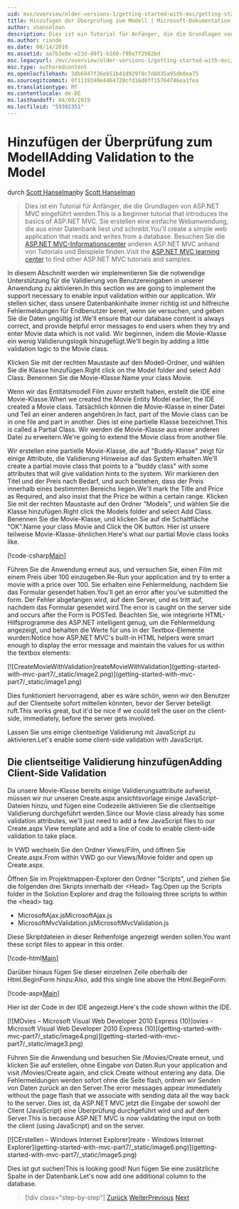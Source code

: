 ```yaml
---
uid: mvc/overview/older-versions-1/getting-started-with-mvc/getting-started-with-mvc-part7
title: Hinzufügen der Überprüfung zum Modell | Microsoft-Dokumentation
author: shanselman
description: Dies ist ein Tutorial für Anfänger, die die Grundlagen von ASP.NET MVC eingeführt werden. Erstellen Sie eine einfache Webanwendung, die aus einer Datenbank liest und schreibt.
ms.author: riande
ms.date: 08/14/2010
ms.assetid: aa7b3e8e-e23d-49f1-b160-f99a7f2982bd
msc.legacyurl: /mvc/overview/older-versions-1/getting-started-with-mvc/getting-started-with-mvc-part7
msc.type: authoredcontent
ms.openlocfilehash: 3db6947f36eb51b41d929f8c7d8835a95db8ea75
ms.sourcegitcommit: 0f1119340e4464720cfd16d0ff15764746ea1fea
ms.translationtype: MT
ms.contentlocale: de-DE
ms.lasthandoff: 04/09/2019
ms.locfileid: "59392351"
---
```

# <a name="adding-validation-to-the-model"></a><span data-ttu-id="73719-104">Hinzufügen der Überprüfung zum Modell</span><span class="sxs-lookup"><span data-stu-id="73719-104">Adding Validation to the Model</span></span>

<span data-ttu-id="73719-105">durch [Scott Hanselman](https://github.com/shanselman)</span><span class="sxs-lookup"><span data-stu-id="73719-105">by [Scott Hanselman](https://github.com/shanselman)</span></span>

> <span data-ttu-id="73719-106">Dies ist ein Tutorial für Anfänger, die die Grundlagen von ASP.NET MVC eingeführt werden.</span><span class="sxs-lookup"><span data-stu-id="73719-106">This is a beginner tutorial that introduces the basics of ASP.NET MVC.</span></span> <span data-ttu-id="73719-107">Sie erstellen eine einfache Webanwendung, die aus einer Datenbank liest und schreibt.</span><span class="sxs-lookup"><span data-stu-id="73719-107">You'll create a simple web application that reads and writes from a database.</span></span> <span data-ttu-id="73719-108">Besuchen Sie die [ASP.NET MVC-Informationscenter](../../../index.md) anderen ASP.NET MVC anhand von Tutorials und Beispiele finden.</span><span class="sxs-lookup"><span data-stu-id="73719-108">Visit the [ASP.NET MVC learning center](../../../index.md) to find other ASP.NET MVC tutorials and samples.</span></span>


<span data-ttu-id="73719-109">In diesem Abschnitt werden wir implementieren Sie die notwendige Unterstützung für die Validierung von Benutzereingaben in unserer Anwendung zu aktivieren.</span><span class="sxs-lookup"><span data-stu-id="73719-109">In this section we are going to implement the support necessary to enable input validation within our application.</span></span> <span data-ttu-id="73719-110">Wir stellen sicher, dass unsere Datenbankinhalte immer richtig ist und hilfreiche Fehlermeldungen für Endbenutzer bereit, wenn sie versuchen, und geben Sie die Daten ungültig ist.</span><span class="sxs-lookup"><span data-stu-id="73719-110">We'll ensure that our database content is always correct, and provide helpful error messages to end users when they try and enter Movie data which is not valid.</span></span> <span data-ttu-id="73719-111">Wir beginnen, indem die Movie-Klasse ein wenig Validierungslogik hinzugefügt.</span><span class="sxs-lookup"><span data-stu-id="73719-111">We'll begin by adding a little validation logic to the Movie class.</span></span>

<span data-ttu-id="73719-112">Klicken Sie mit der rechten Maustaste auf den Modell-Ordner, und wählen Sie die Klasse hinzufügen.</span><span class="sxs-lookup"><span data-stu-id="73719-112">Right click on the Model folder and select Add Class.</span></span> <span data-ttu-id="73719-113">Benennen Sie die Movie-Klasse.</span><span class="sxs-lookup"><span data-stu-id="73719-113">Name your class Movie.</span></span>

<span data-ttu-id="73719-114">Wenn wir das Entitätsmodell Film zuvor erstellt haben, erstellt die IDE eine Movie-Klasse.</span><span class="sxs-lookup"><span data-stu-id="73719-114">When we created the Movie Entity Model earlier, the IDE created a Movie class.</span></span> <span data-ttu-id="73719-115">Tatsächlich können die Movie-Klasse in einer Datei und Teil an einer anderen angehören.</span><span class="sxs-lookup"><span data-stu-id="73719-115">In fact, part of the Movie class can be in one file and part in another.</span></span> <span data-ttu-id="73719-116">Dies ist eine partielle Klasse bezeichnet.</span><span class="sxs-lookup"><span data-stu-id="73719-116">This is called a Partial Class.</span></span> <span data-ttu-id="73719-117">Wir werden die Movie-Klasse aus einer anderen Datei zu erweitern.</span><span class="sxs-lookup"><span data-stu-id="73719-117">We're going to extend the Movie class from another file.</span></span>

<span data-ttu-id="73719-118">Wir erstellen eine partielle Movie-Klasse, die auf "Buddy-Klasse" zeigt für einige Attribute, die Validierung Hinweise auf das System erhalten.</span><span class="sxs-lookup"><span data-stu-id="73719-118">We'll create a partial movie class that points to a "buddy class" with some attributes that will give validation hints to the system.</span></span> <span data-ttu-id="73719-119">Wir markieren den Titel und der Preis nach Bedarf, und auch bestehen, dass der Preis innerhalb eines bestimmten Bereichs liegen.</span><span class="sxs-lookup"><span data-stu-id="73719-119">We'll mark the Title and Price as Required, and also insist that the Price be within a certain range.</span></span> <span data-ttu-id="73719-120">Klicken Sie mit der rechten Maustaste auf den Ordner "Models", und wählen Sie die Klasse hinzufügen.</span><span class="sxs-lookup"><span data-stu-id="73719-120">Right click the Models folder and select Add Class.</span></span> <span data-ttu-id="73719-121">Benennen Sie die Movie-Klasse, und klicken Sie auf die Schaltfläche "OK".</span><span class="sxs-lookup"><span data-stu-id="73719-121">Name your class Movie and Click the OK button.</span></span> <span data-ttu-id="73719-122">Hier ist unsere teilweise Movie-Klasse-ähnlichen.</span><span class="sxs-lookup"><span data-stu-id="73719-122">Here's what our partial Movie class looks like.</span></span>

[!code-csharp[Main](getting-started-with-mvc-part7/samples/sample1.cs)]

<span data-ttu-id="73719-123">Führen Sie die Anwendung erneut aus, und versuchen Sie, einen Film mit einem Preis über 100 einzugeben.</span><span class="sxs-lookup"><span data-stu-id="73719-123">Re-Run your application and try to enter a movie with a price over 100.</span></span> <span data-ttu-id="73719-124">Sie erhalten eine Fehlermeldung, nachdem Sie das Formular gesendet haben.</span><span class="sxs-lookup"><span data-stu-id="73719-124">You'll get an error after you've submitted the form.</span></span> <span data-ttu-id="73719-125">Der Fehler abgefangen wird, auf dem Server, und es tritt auf, nachdem das Formular gesendet wird.</span><span class="sxs-lookup"><span data-stu-id="73719-125">The error is caught on the server side and occurs after the Form is POSTed.</span></span> <span data-ttu-id="73719-126">Beachten Sie, wie integrierte HTML-Hilfsprogramme des ASP.NET intelligent genug, um die Fehlermeldung angezeigt, und behalten die Werte für uns in der Textbox-Elemente wurden:</span><span class="sxs-lookup"><span data-stu-id="73719-126">Notice how ASP.NET MVC's built-in HTML helpers were smart enough to display the error message and maintain the values for us within the textbox elements:</span></span>

[![C<span data-ttu-id="73719-127">reateMovieWithValidation]</span><span class="sxs-lookup"><span data-stu-id="73719-127">reateMovieWithValidation]</span></span>(getting-started-with-mvc-part7/_static/image2.png)](getting-started-with-mvc-part7/_static/image1.png)

<span data-ttu-id="73719-128">Dies funktioniert hervorragend, aber es wäre schön, wenn wir den Benutzer auf der Clientseite sofort mitteilen könnten, bevor der Server beteiligt ruft.</span><span class="sxs-lookup"><span data-stu-id="73719-128">This works great, but it'd be nice if we could tell the user on the client-side, immediately, before the server gets involved.</span></span>

<span data-ttu-id="73719-129">Lassen Sie uns einige clientseitige Validierung mit JavaScript zu aktivieren.</span><span class="sxs-lookup"><span data-stu-id="73719-129">Let's enable some client-side validation with JavaScript.</span></span>

## <a name="adding-client-side-validation"></a><span data-ttu-id="73719-130">Die clientseitige Validierung hinzufügen</span><span class="sxs-lookup"><span data-stu-id="73719-130">Adding Client-Side Validation</span></span>

<span data-ttu-id="73719-131">Da unsere Movie-Klasse bereits einige Validierungsattribute aufweist, müssen wir nur unseren Create.aspx ansichtsvorlage einige JavaScript-Dateien hinzu, und fügen eine Codezeile aktivieren Sie die clientseitige Validierung durchgeführt werden.</span><span class="sxs-lookup"><span data-stu-id="73719-131">Since our Movie class already has some validation attributes, we'll just need to add a few JavaScript files to our Create.aspx View template and add a line of code to enable client-side validation to take place.</span></span>

<span data-ttu-id="73719-132">In VWD wechseln Sie den Ordner Views/Film, und öffnen Sie Create.aspx.</span><span class="sxs-lookup"><span data-stu-id="73719-132">From within VWD go our Views/Movie folder and open up Create.aspx.</span></span>

<span data-ttu-id="73719-133">Öffnen Sie im Projektmappen-Explorer den Ordner "Scripts", und ziehen Sie die folgenden drei Skripts innerhalb der &lt;Head&gt; Tag.</span><span class="sxs-lookup"><span data-stu-id="73719-133">Open up the Scripts folder in the Solution Explorer and drag the following three scripts to within the &lt;head&gt; tag.</span></span>

- <span data-ttu-id="73719-134">MicrosoftAjax.js</span><span class="sxs-lookup"><span data-stu-id="73719-134">MicrosoftAjax.js</span></span>
- <span data-ttu-id="73719-135">MicrosoftMvcValidation.js</span><span class="sxs-lookup"><span data-stu-id="73719-135">MicrosoftMvcValidation.js</span></span>

<span data-ttu-id="73719-136">Diese Skriptdateien in dieser Reihenfolge angezeigt werden sollen.</span><span class="sxs-lookup"><span data-stu-id="73719-136">You want these script files to appear in this order.</span></span>

[!code-html[Main](getting-started-with-mvc-part7/samples/sample2.html)]

<span data-ttu-id="73719-137">Darüber hinaus fügen Sie dieser einzelnen Zeile oberhalb der Html.BeginForm hinzu:</span><span class="sxs-lookup"><span data-stu-id="73719-137">Also, add this single line above the Html.BeginForm:</span></span>

[!code-aspx[Main](getting-started-with-mvc-part7/samples/sample3.aspx)]

<span data-ttu-id="73719-138">Hier ist der Code in der IDE angezeigt.</span><span class="sxs-lookup"><span data-stu-id="73719-138">Here's the code shown within the IDE.</span></span>

[![M<span data-ttu-id="73719-139">Ovies – Microsoft Visual Web Developer 2010 Express (10)]</span><span class="sxs-lookup"><span data-stu-id="73719-139">ovies - Microsoft Visual Web Developer 2010 Express (10)]</span></span>(getting-started-with-mvc-part7/_static/image4.png)](getting-started-with-mvc-part7/_static/image3.png)

<span data-ttu-id="73719-140">Führen Sie die Anwendung und besuchen Sie /Movies/Create erneut, und klicken Sie auf erstellen, ohne Eingabe von Daten.</span><span class="sxs-lookup"><span data-stu-id="73719-140">Run your application and visit /Movies/Create again, and click Create without entering any data.</span></span> <span data-ttu-id="73719-141">Die Fehlermeldungen werden sofort ohne die Seite flash, ordnen wir Senden von Daten zurück an den Server.</span><span class="sxs-lookup"><span data-stu-id="73719-141">The error messages appear immediately without the page flash that we associate with sending data all the way back to the server.</span></span> <span data-ttu-id="73719-142">Dies ist, da ASP.NET MVC jetzt die Eingabe der sowohl der Client (JavaScript) eine Überprüfung durchgeführt wird und auf dem Server.</span><span class="sxs-lookup"><span data-stu-id="73719-142">This is because ASP.NET MVC is now validating the input on both the client (using JavaScript) and on the server.</span></span>

[![C<span data-ttu-id="73719-143">Erstellen – Windows Internet Explorer]</span><span class="sxs-lookup"><span data-stu-id="73719-143">reate - Windows Internet Explorer]</span></span>(getting-started-with-mvc-part7/_static/image6.png)](getting-started-with-mvc-part7/_static/image5.png)

<span data-ttu-id="73719-144">Dies ist gut suchen!</span><span class="sxs-lookup"><span data-stu-id="73719-144">This is looking good!</span></span> <span data-ttu-id="73719-145">Nun fügen Sie eine zusätzliche Spalte in der Datenbank.</span><span class="sxs-lookup"><span data-stu-id="73719-145">Let's now add one additional column to the database.</span></span>

> [!div class="step-by-step"]
> <span data-ttu-id="73719-146">[Zurück](getting-started-with-mvc-part6.md)
> [Weiter](getting-started-with-mvc-part8.md)</span><span class="sxs-lookup"><span data-stu-id="73719-146">[Previous](getting-started-with-mvc-part6.md)
[Next](getting-started-with-mvc-part8.md)</span></span>
